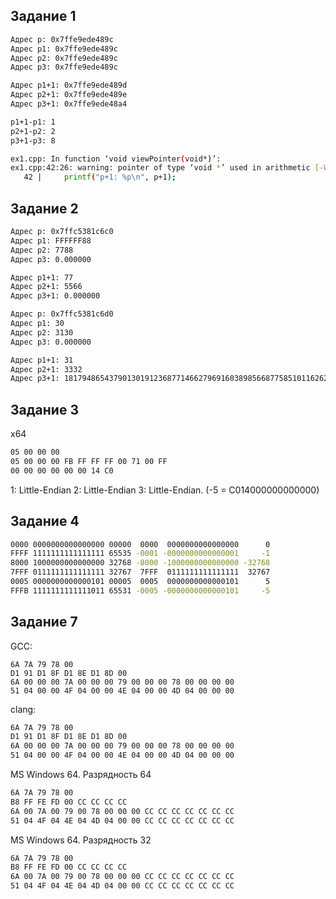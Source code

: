 ## Задание 1

```bash
Адрес p: 0x7ffe9ede489c
Адрес p1: 0x7ffe9ede489c
Адрес p2: 0x7ffe9ede489c
Адрес p3: 0x7ffe9ede489c

Адрес p1+1: 0x7ffe9ede489d
Адрес p2+1: 0x7ffe9ede489e
Адрес p3+1: 0x7ffe9ede48a4

p1+1-p1: 1
p2+1-p2: 2
p3+1-p3: 8
```

```bash
ex1.cpp: In function ‘void viewPointer(void*)’:
ex1.cpp:42:26: warning: pointer of type ‘void *’ used in arithmetic [-Wpointer-arith]
   42 |     printf("p+1: %p\n", p+1);
```

## Задание 2
```bash
Адрес p: 0x7ffc5381c6c0
Адрес p1: FFFFFF88
Адрес p2: 7788
Адрес p3: 0.000000

Адрес p1+1: 77
Адрес p2+1: 5566
Адрес p3+1: 0.000000

Адрес p: 0x7ffc5381c6d0
Адрес p1: 30
Адрес p2: 3130
Адрес p3: 0.000000

Адрес p1+1: 31
Адрес p2+1: 3332
Адрес p3+1: 181794865437901301912368771466279691603898566877585101162623903904535227775532886447942649540388749615952875398033987028110258936224040436181273878912935970318688458865729065895596130304.000000
```

## Задание 3
x64
```bash
05 00 00 00 
05 00 00 00 FB FF FF FF 00 71 00 FF 
00 00 00 00 00 00 14 C0 
```
1: Little-Endian
2: Little-Endian
3: Little-Endian. (-5 = C014000000000000)


## Задание 4
```bash
0000 0000000000000000 00000  0000  0000000000000000      0
FFFF 1111111111111111 65535 -0001 -0000000000000001     -1
8000 1000000000000000 32768 -8000 -1000000000000000 -32768
7FFF 0111111111111111 32767  7FFF  0111111111111111  32767
0005 0000000000000101 00005  0005  0000000000000101      5
FFFB 1111111111111011 65531 -0005 -0000000000000101     -5
```


## Задание 7
GCC:
```
6A 7A 79 78 00 
D1 91 D1 8F D1 8E D1 8D 00 
6A 00 00 00 7A 00 00 00 79 00 00 00 78 00 00 00 00 
51 04 00 00 4F 04 00 00 4E 04 00 00 4D 04 00 00 00 
```

clang:
```bash
6A 7A 79 78 00 
D1 91 D1 8F D1 8E D1 8D 00 
6A 00 00 00 7A 00 00 00 79 00 00 00 78 00 00 00 00 
51 04 00 00 4F 04 00 00 4E 04 00 00 4D 04 00 00 00 
```

MS Windows 64. Разрядность 64
```bash
6A 7A 79 78 00
B8 FF FE FD 00 CC CC CC CC
6A 00 7A 00 79 00 78 00 00 00 CC CC CC CC CC CC CC
51 04 4F 04 4E 04 4D 04 00 00 CC CC CC CC CC CC CC
```

MS Windows 64. Разрядность 32
```bash
6A 7A 79 78 00
B8 FF FE FD 00 CC CC CC CC
6A 00 7A 00 79 00 78 00 00 00 CC CC CC CC CC CC CC
51 04 4F 04 4E 04 4D 04 00 00 CC CC CC CC CC CC CC
```
